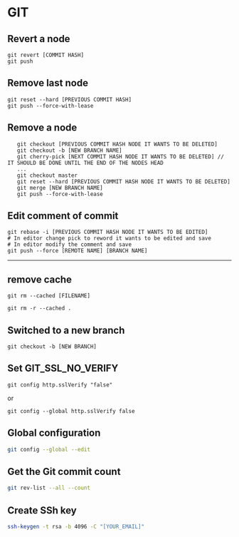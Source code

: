 # GIT

## Revert a node
```git
git revert [COMMIT HASH]
git push
```

## Remove last node
```git
git reset --hard [PREVIOUS COMMIT HASH]
git push --force-with-lease
```

## Remove a node
```git 
   git checkout [PREVIOUS COMMIT HASH NODE IT WANTS TO BE DELETED]
   git checkout -b [NEW BRANCH NAME]
   git cherry-pick [NEXT COMMIT HASH NODE IT WANTS TO BE DELETED] // IT SHOULD BE DONE UNTIL THE END OF THE NODES HEAD
   ...
   git checkout master
   git reset --hard [PREVIOUS COMMIT HASH NODE IT WANTS TO BE DELETED]
   git merge [NEW BRANCH NAME]
   git push --force-with-lease
```

## Edit comment of commit
```git 
git rebase -i [PREVIOUS COMMIT HASH NODE IT WANTS TO BE EDITED]
# In editor change pick to reword it wants to be edited and save
# In editor modify the comment and save
git push --force [REMOTE NAME] [BRANCH NAME]
```
---

## remove cache
```
git rm --cached [FILENAME]
```
```
git rm -r --cached .
```
## Switched to a new branch
```
git checkout -b [NEW BRANCH]
```

## Set GIT_SSL_NO_VERIFY

```
git config http.sslVerify "false"
```
or
```
git config --global http.sslVerify false
```
## Global configuration 
```bash
git config --global --edit
```
## Get the Git commit count
```bash
git rev-list --all --count
```
## Create SSh key
```bash
ssh-keygen -t rsa -b 4096 -C "[YOUR_EMAIL]"
```
